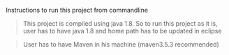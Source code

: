 Instructions to run this project from commandline


> This project is compiled using java 1.8. So to run this project as it is, user has to have java 1.8 and home path has to be updated in eclipse

> User has to have Maven in his machine (maven3.5.3 recommended)


